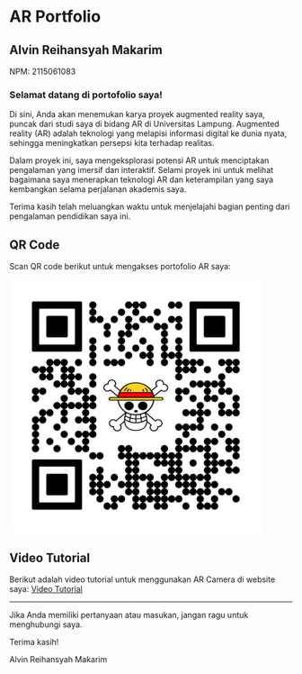 # AR Portfolio

## Alvin Reihansyah Makarim

NPM: 2115061083

### Selamat datang di portofolio saya!

Di sini, Anda akan menemukan karya proyek augmented reality saya, puncak dari studi saya di bidang AR di Universitas Lampung. Augmented reality (AR) adalah teknologi yang melapisi informasi digital ke dunia nyata, sehingga meningkatkan persepsi kita terhadap realitas. 

Dalam proyek ini, saya mengeksplorasi potensi AR untuk menciptakan pengalaman yang imersif dan interaktif. Selami proyek ini untuk melihat bagaimana saya menerapkan teknologi AR dan keterampilan yang saya kembangkan selama perjalanan akademis saya.

Terima kasih telah meluangkan waktu untuk menjelajahi bagian penting dari pengalaman pendidikan saya ini.

## QR Code
Scan QR code berikut untuk mengakses portofolio AR saya:

<img src="./assets/img/qr-code.png" alt="QR Code" width="450" height="450">

## Video Tutorial
Berikut adalah video tutorial untuk menggunakan AR Camera di website saya:
[Video Tutorial](https://youtu.be/C5wB_OyJogw)

---

Jika Anda memiliki pertanyaan atau masukan, jangan ragu untuk menghubungi saya.

Terima kasih!

Alvin Reihansyah Makarim
